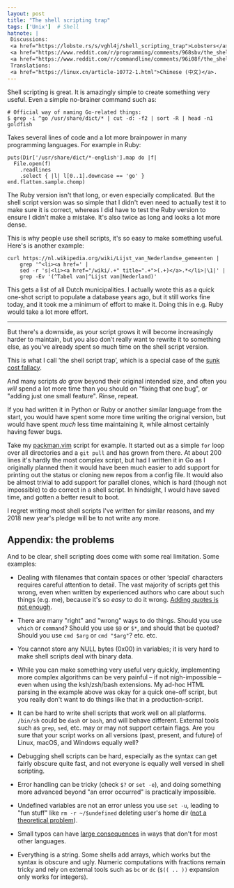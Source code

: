 ```yaml
---
layout: post
title: "The shell scripting trap"
tags: ['Unix']  # Shell
hatnote: |
 Discussions:
 <a href="https://lobste.rs/s/vghl4j/shell_scripting_trap">Lobsters</a>,
 <a href="https://www.reddit.com/r/programming/comments/968sbv/the_shell_scripting_trap/">/r/programming</a>,
 <a href="https://www.reddit.com/r/commandline/comments/96i08f/the_shell_scripting_trap/">/r/commandline</a>.
 Translations:
 <a href="https://linux.cn/article-10772-1.html">Chinese (中文)</a>.
---
```


Shell scripting is great. It is amazingly simple to create something very
useful. Even a simple no-brainer command such as:

	# Official way of naming Go-related things:
	$ grep -i ^go /usr/share/dict/* | cut -d: -f2 | sort -R | head -n1
	goldfish

Takes several lines of code and a lot more brainpower in many programming
languages. For example in Ruby:

	puts(Dir['/usr/share/dict/*-english'].map do |f|
	  File.open(f)
	    .readlines
	    .select { |l| l[0..1].downcase == 'go' }
	end.flatten.sample.chomp)

The Ruby version isn't that long, or even especially complicated. But the shell
script version was so simple that I didn't even need to actually test it to make
sure it is correct, whereas I did have to test the Ruby version to ensure I
didn't make a mistake. It's also twice as long and looks a lot more dense.

This is why people use shell scripts, it's so easy to make something useful.
Here's is another example:

	curl https://nl.wikipedia.org/wiki/Lijst_van_Nederlandse_gemeenten |
		grep '^<li><a href=' |
		sed -r 's|<li><a href="/wiki/.+" title=".+">(.+)</a>.*</li>|\1|' |
		grep -Ev '(^Tabel van|^Lijst van|Nederland)'

This gets a list of all Dutch municipalities. I actually wrote this as a quick
one-shot script to populate a database years ago, but it still works fine today,
and it took me a minimum of effort to make it. Doing this in e.g. Ruby would
take a lot more effort.

---

But there's a downside, as your script grows it will become increasingly harder
to maintain, but you also don’t really want to rewrite it to something else, as
you’ve already spent so much time on the shell script version.

This is what I call ‘the shell script trap’, which is a special case of the
[sunk cost
fallacy](https://youarenotsosmart.com/2011/03/25/the-sunk-cost-fallacy/).

And many scripts *do* grow beyond their original intended size, and often you
*will* spend a lot more time than you should on "fixing that one bug", or
"adding just one small feature". Rinse, repeat.

If you had written it in Python or Ruby or another similar language from the
start, you would have spent some more time writing the original version, but
would have spent *much* less time maintaining it, while almost certainly having
fewer bugs.

Take my [packman.vim](https://github.com/arp242/packman.vim) script for
example. It started out as a simple `for` loop over all directories and a `git
pull` and has grown from there.
At about 200 lines it's hardly the most complex script, but had I written it in
Go as I originally planned then it would have been much easier to add support
for printing out the status or cloning new repos from a config file. It would
also be almost trivial to add support for parallel clones, which is hard (though
not impossible) to do correct in a shell script.
In hindsight, I would have saved time, and gotten a better result to boot.

I regret writing most shell scripts I've written for similar reasons, and my
2018 new year's pledge will be to not write any more.

Appendix: the problems
----------------------

And to be clear, shell scripting does come with some real limitation. Some
examples:

- Dealing with filenames that contain spaces or other ‘special’ characters
  requires careful attention to detail. The vast majority of scripts get this
  wrong, even when written by experienced authors who care about such things
  (e.g. me), because it's so *easy* to do it wrong. [Adding quotes is not
  enough](https://dwheeler.com/essays/filenames-in-shell.html).

- There are many "right" and "wrong" ways to do things. Should you use `which`
  or `command`? Should you use `$@` or `$*`, and should that be quoted? Should
  you use `cmd $arg` or `cmd "$arg"`? etc. etc.

- You cannot store any NULL bytes (0x00) in variables; it is very hard to make
  shell scripts deal with binary data.

- While you can make something very useful very quickly, implementing more
  complex algorithms can be very painful – if not nigh-impossible – even when
  using the ksh/zsh/bash extensions. My ad-hoc HTML parsing in the example above
  was okay for a quick one-off script, but you really don't want to do things
  like that in a production-script.

- It can be hard to write shell scripts that work well on all platforms.
  `/bin/sh` could be `dash` or `bash`, and will behave different. External tools
  such as `grep`, `sed`, etc. may or may not support certain flags. Are you sure
  that your script works on all versions (past, present, and future) of Linux,
  macOS, and Windows equally well?

- Debugging shell scripts can be hard, especially as the syntax can get fairly
  obscure quite fast, and not everyone is equally well versed in shell
  scripting.

- Error handling can be tricky (check `$?` or `set -e`), and doing something
  more advanced beyond "an error occurred" is practically impossible.

- Undefined variables are not an error unless you use `set -u`, leading to "fun
  stuff" like `rm -r ~/$undefined` deleting user's home dir ([not a theoretical
  problem](https://github.com/ValveSoftware/steam-for-linux/issues/3671)).

- Small typos can have [large
  consequences](https://github.com/MrMEEE/bumblebee-Old-and-abbandoned/issues/123)
  in ways that don't for most other languages.

- Everything is a string. Some shells add arrays, which works but the syntax is
  obscure and ugly. Numeric computations with fractions remain tricky and rely
  on external tools such as `bc` or `dc` (`$(( .. ))` expansion only works for
  integers).
